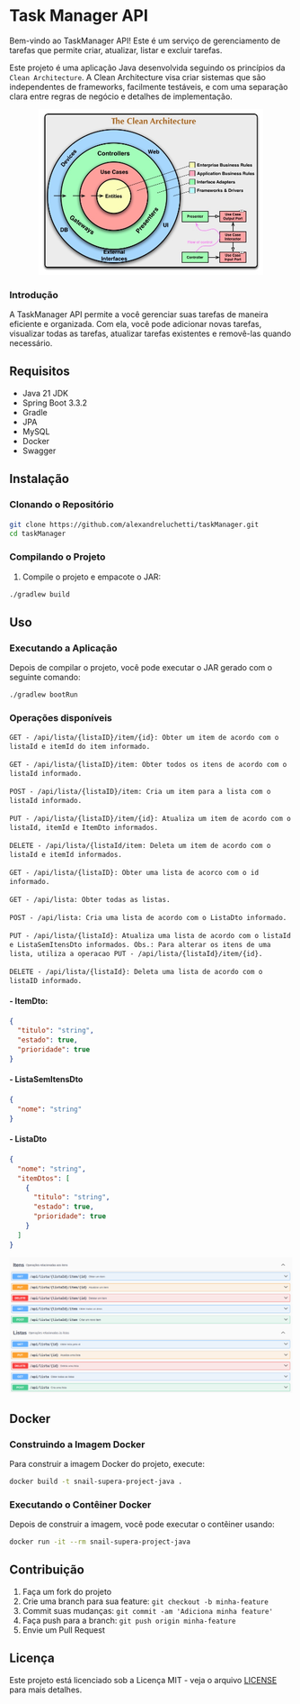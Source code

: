 # Task Manager API

Bem-vindo ao TaskManager API! Este é um serviço de gerenciamento de tarefas que permite criar, atualizar, listar e excluir tarefas.

Este projeto é uma aplicação Java desenvolvida seguindo os princípios da `Clean Architecture`. A Clean Architecture visa criar sistemas que são independentes de frameworks, facilmente testáveis, e com uma separação clara entre regras de negócio e detalhes de implementação.

[//]: # (![Clean Archtecture]&#40;assets/clean-architecture.jpg&#41;)
<div align="center">
    <img src="assets/clean-architecture.jpg" alt="Clean Archtecture" width="400"/>
</div>

### Introdução
A TaskManager API permite a você gerenciar suas tarefas de maneira eficiente e organizada. Com ela, você pode adicionar novas tarefas, visualizar todas as tarefas, atualizar tarefas existentes e removê-las quando necessário.

## Requisitos

- Java 21 JDK
- Spring Boot 3.3.2
- Gradle
- JPA
- MySQL
- Docker
- Swagger

## Instalação

### Clonando o Repositório

```sh
git clone https://github.com/alexandreluchetti/taskManager.git
cd taskManager
```

### Compilando o Projeto

1. Compile o projeto e empacote o JAR:
```sh
./gradlew build
```

## Uso

### Executando a Aplicação

Depois de compilar o projeto, você pode executar o JAR gerado com o seguinte comando:

```sh
./gradlew bootRun
```

### Operações disponíveis
```text
GET - /api/lista/{listaID}/item/{id}: Obter um item de acordo com o listaId e itemId do item informado.

GET - /api/lista/{listaID}/item: Obter todos os itens de acordo com o listaId informado.

POST - /api/lista/{listaID}/item: Cria um item para a lista com o listaId informado.

PUT - /api/lista/{listaID}/item/{id}: Atualiza um item de acordo com o listaId, itemId e ItemDto informados.

DELETE - /api/lista/{listaId/item: Deleta um item de acordo com o listaId e itemId informados.

GET - /api/lista/{listaID}: Obter uma lista de acorco com o id informado.

GET - /api/lista: Obter todas as listas.

POST - /api/lista: Cria uma lista de acordo com o ListaDto informado.

PUT - /api/lista/{listaId}: Atualiza uma lista de acordo com o listaId e ListaSemItensDto informados. Obs.: Para alterar os itens de uma lista, utiliza a operacao PUT - /api/lista/{listaId}/item/{id}.

DELETE - /api/lista/{listaId}: Deleta uma lista de acordo com o listaID informado.
```
#### - ItemDto:
```json
{
  "titulo": "string",
  "estado": true,
  "prioridade": true
}
```

#### - ListaSemItensDto
```json
{
  "nome": "string"
}
```

#### - ListaDto
```json
{
  "nome": "string",
  "itemDtos": [
    {
      "titulo": "string",
      "estado": true,
      "prioridade": true
    }
  ]
}
```

<div align="center">
    <img src="assets/swagger-ps.png" alt="Swagger da aplicacao"/>
</div>












## Docker

### Construindo a Imagem Docker

Para construir a imagem Docker do projeto, execute:

```sh
docker build -t snail-supera-project-java .
```

### Executando o Contêiner Docker

Depois de construir a imagem, você pode executar o contêiner usando:

```sh
docker run -it --rm snail-supera-project-java
```

## Contribuição

1. Faça um fork do projeto
2. Crie uma branch para sua feature: `git checkout -b minha-feature`
3. Commit suas mudanças: `git commit -am 'Adiciona minha feature'`
4. Faça push para a branch: `git push origin minha-feature`
5. Envie um Pull Request

## Licença

Este projeto está licenciado sob a Licença MIT - veja o arquivo [LICENSE](LICENSE) para mais detalhes.